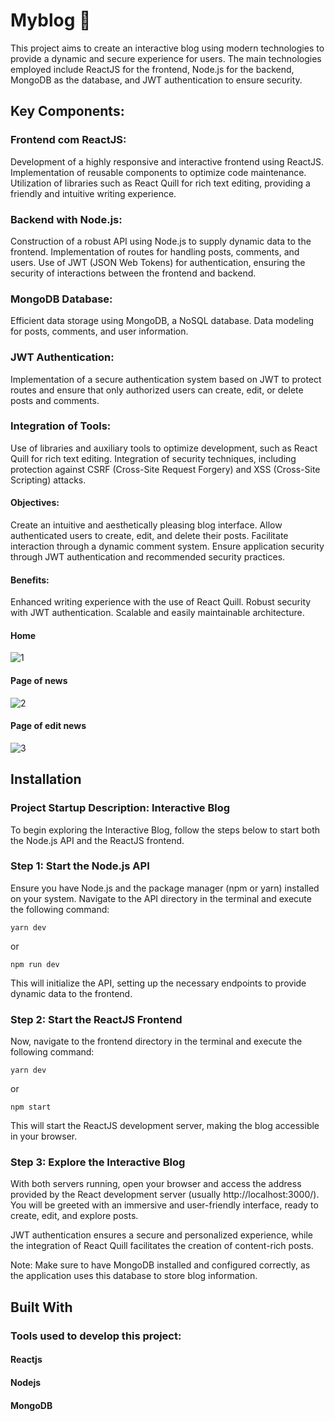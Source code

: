 # Myblog 📰

This project aims to create an interactive blog using modern technologies to provide a dynamic and secure experience for users. The main technologies employed include ReactJS for the frontend, Node.js for the backend, MongoDB as the database, and JWT authentication to ensure security.

## Key Components:

### Frontend com ReactJS:

Development of a highly responsive and interactive frontend using ReactJS.
Implementation of reusable components to optimize code maintenance.
Utilization of libraries such as React Quill for rich text editing, providing a friendly and intuitive writing experience.

### Backend with Node.js:

Construction of a robust API using Node.js to supply dynamic data to the frontend.
Implementation of routes for handling posts, comments, and users.
Use of JWT (JSON Web Tokens) for authentication, ensuring the security of interactions between the frontend and backend.

### MongoDB Database:

Efficient data storage using MongoDB, a NoSQL database.
Data modeling for posts, comments, and user information.

### JWT Authentication:

Implementation of a secure authentication system based on JWT to protect routes and ensure that only authorized users can create, edit, or delete posts and comments.

### Integration of Tools:

Use of libraries and auxiliary tools to optimize development, such as React Quill for rich text editing.
Integration of security techniques, including protection against CSRF (Cross-Site Request Forgery) and XSS (Cross-Site Scripting) attacks.

#### Objectives:

Create an intuitive and aesthetically pleasing blog interface.
Allow authenticated users to create, edit, and delete their posts.
Facilitate interaction through a dynamic comment system.
Ensure application security through JWT authentication and recommended security practices.

#### Benefits:

Enhanced writing experience with the use of React Quill.
Robust security with JWT authentication.
Scalable and easily maintainable architecture.

#### Home
![1](https://github.com/malldonado/myblog/assets/47877623/ab7c88fc-8a64-49e0-b3f9-389e85192a92)


#### Page of news
![2](https://github.com/malldonado/myblog/assets/47877623/1786ac08-c9a0-4b59-af6d-3785019d4648)


#### Page of edit news
![3](https://github.com/malldonado/myblog/assets/47877623/35849e64-a840-4fc4-9cc6-94233bf5e2fc)

## Installation

### Project Startup Description: Interactive Blog

To begin exploring the Interactive Blog, follow the steps below to start both the Node.js API and the ReactJS frontend.

### Step 1: Start the Node.js API

Ensure you have Node.js and the package manager (npm or yarn) installed on your system. Navigate to the API directory in the terminal and execute the following command:

```
yarn dev
```

or

```
npm run dev
```

This will initialize the API, setting up the necessary endpoints to provide dynamic data to the frontend.

### Step 2: Start the ReactJS Frontend

Now, navigate to the frontend directory in the terminal and execute the following command:

```
yarn dev
```

or

```
npm start
```

This will start the ReactJS development server, making the blog accessible in your browser.

### Step 3: Explore the Interactive Blog

With both servers running, open your browser and access the address provided by the React development server (usually http://localhost:3000/). You will be greeted with an immersive and user-friendly interface, ready to create, edit, and explore posts.

JWT authentication ensures a secure and personalized experience, while the integration of React Quill facilitates the creation of content-rich posts.

Note: Make sure to have MongoDB installed and configured correctly, as the application uses this database to store blog information.

## Built With

### Tools used to develop this project:

#### Reactjs
#### Nodejs
#### MongoDB
